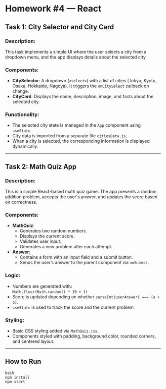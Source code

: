 # Homework #4 — React

## Task 1: City Selector and City Card

### Description:
This task implements a simple UI where the user selects a city from a dropdown menu, and the app displays details about the selected city.

### Components:
- **CitySelector**: A dropdown (`<select>`) with a list of cities (Tokyo, Kyoto, Osaka, Hokkaido, Nagoya). It triggers the `onCitySelect` callback on change.
- **CityCard**: Displays the name, description, image, and facts about the selected city.

### Functionality:
- The selected city state is managed in the `App` component using `useState`.
- City data is imported from a separate file `citiesData.js`.
- When a city is selected, the corresponding information is displayed dynamically.

---

## Task 2: Math Quiz App

### Description:
This is a simple React-based math quiz game. The app presents a random addition problem, accepts the user's answer, and updates the score based on correctness.

### Components:
- **MathQuiz**:
  - Generates two random numbers.
  - Displays the current score.
  - Validates user input.
  - Generates a new problem after each attempt.
- **Answer**:
  - Contains a form with an input field and a submit button.
  - Sends the user’s answer to the parent component via `onSubmit`.

### Logic:
- Numbers are generated with:  
  `Math.floor(Math.random() * 10 + 1)`
- Score is updated depending on whether `parseInt(userAnswer) === (a + b)`.
- `useState` is used to track the score and the current problem.

### Styling:
- Basic CSS styling added via `MathQuiz.css`.
- Components styled with padding, background color, rounded corners, and centered layout.

---
## How to Run

```
bash
npm install
npm start
```

